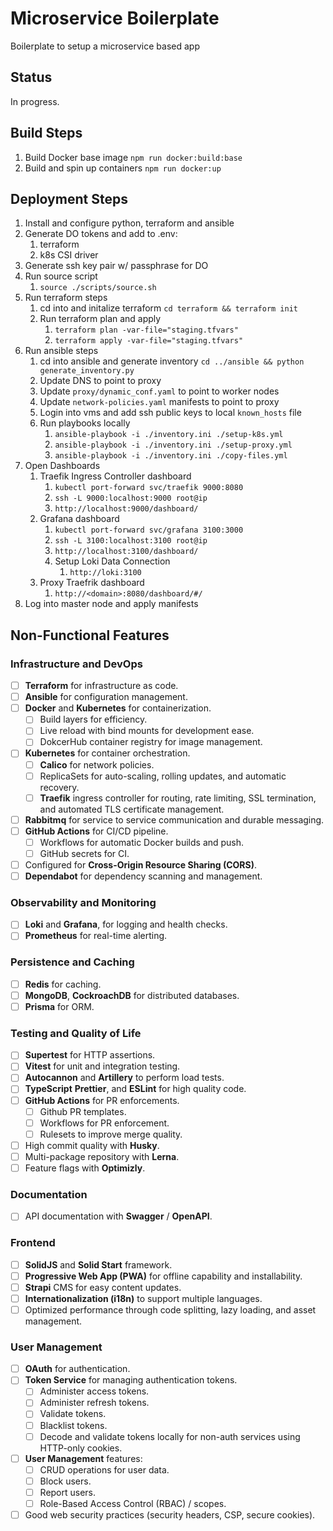 # Microservice Boilerplate

Boilerplate to setup a microservice based app

## Status

In progress.

## Build Steps

1. Build Docker base image `npm run docker:build:base`
2. Build and spin up containers `npm run docker:up`

## Deployment Steps

1. Install and configure python, terraform and ansible
2. Generate DO tokens and add to .env:
   1. terraform
   2. k8s CSI driver
3. Generate ssh key pair w/ passphrase for DO
4. Run source script
   1. `source ./scripts/source.sh`
5. Run terraform steps
   1. cd into and initalize terraform `cd terraform && terraform init`
   2. Run terraform plan and apply
      1. `terraform plan -var-file="staging.tfvars"`
      2. `terraform apply -var-file="staging.tfvars"`
6. Run ansible steps
   1. cd into ansible and generate inventory `cd ../ansible && python generate_inventory.py`
   2. Update DNS to point to proxy
   3. Update `proxy/dynamic_conf.yaml` to point to worker nodes
   4. Update `network-policies.yaml` manifests to point to proxy
   5. Login into vms and add ssh public keys to local `known_hosts` file
   6. Run playbooks locally
      1. `ansible-playbook -i ./inventory.ini ./setup-k8s.yml`
      2. `ansible-playbook -i ./inventory.ini ./setup-proxy.yml`
      3. `ansible-playbook -i ./inventory.ini ./copy-files.yml`
7. Open Dashboards
   1. Traefik Ingress Controller dashboard
      1. `kubectl port-forward svc/traefik 9000:8080`
      2. `ssh -L 9000:localhost:9000 root@ip`
      3. `http://localhost:9000/dashboard/`
   2. Grafana dashboard
      1. `kubectl port-forward svc/grafana 3100:3000`
      2. `ssh -L 3100:localhost:3100 root@ip`
      3. `http://localhost:3100/dashboard/`
      4. Setup Loki Data Connection
         1. `http://loki:3100`
   3. Proxy Traefrik dashboard
      1. `http://<domain>:8080/dashboard/#/`
8. Log into master node and apply manifests

## Non-Functional Features

### Infrastructure and DevOps

- [ ] **Terraform** for infrastructure as code.
- [ ] **Ansible** for configuration management.
- [ ] **Docker** and **Kubernetes** for containerization.
  - [ ] Build layers for efficiency.
  - [ ] Live reload with bind mounts for development ease.
  - [ ] DokcerHub container registry for image management.
- [ ] **Kubernetes** for container orchestration.
  - [ ] **Calico** for network policies.
  - [ ] ReplicaSets for auto-scaling, rolling updates, and automatic recovery.
  - [ ] **Traefik** ingress controller for routing, rate limiting, SSL termination, and automated TLS certificate management.
- [ ] **Rabbitmq** for service to service communication and durable messaging.
- [ ] **GitHub Actions** for CI/CD pipeline.
  - [ ] Workflows for automatic Docker builds and push.
  - [ ] GitHub secrets for CI.
- [ ] Configured for **Cross-Origin Resource Sharing (CORS)**.
- [ ] **Dependabot** for dependency scanning and management.

### Observability and Monitoring

- [ ] **Loki** and **Grafana**, for logging and health checks.
- [ ] **Prometheus** for real-time alerting.

### Persistence and Caching

- [ ] **Redis** for caching.
- [ ] **MongoDB**, **CockroachDB** for distributed databases.
- [ ] **Prisma** for ORM.

### Testing and Quality of Life

- [ ] **Supertest** for HTTP assertions.
- [ ] **Vitest** for unit and integration testing.
- [ ] **Autocannon** and **Artillery** to perform load tests.
- [ ] **TypeScript** **Prettier**, and **ESLint** for high quality code.
- [ ] **GitHub Actions** for PR enforcements.
  - [ ] Github PR templates.
  - [ ] Workflows for PR enforcement.
  - [ ] Rulesets to improve merge quality.
- [ ] High commit quality with **Husky**.
- [ ] Multi-package repository with **Lerna**.
- [ ] Feature flags with **Optimizly**.

### Documentation

- [ ] API documentation with **Swagger** / **OpenAPI**.

### Frontend

- [ ] **SolidJS** and **Solid Start** framework.
- [ ] **Progressive Web App (PWA)** for offline capability and installability.
- [ ] **Strapi** CMS for easy content updates.
- [ ] **Internationalization (i18n)** to support multiple languages.
- [ ] Optimized performance through code splitting, lazy loading, and asset management.

### User Management

- [ ] **OAuth** for authentication.
- [ ] **Token Service** for managing authentication tokens.
  - [ ] Administer access tokens.
  - [ ] Administer refresh tokens.
  - [ ] Validate tokens.
  - [ ] Blacklist tokens.
  - [ ] Decode and validate tokens locally for non-auth services using HTTP-only cookies.
- [ ] **User Management** features:
  - [ ] CRUD operations for user data.
  - [ ] Block users.
  - [ ] Report users.
  - [ ] Role-Based Access Control (RBAC) / scopes.
- [ ] Good web security practices (security headers, CSP, secure cookies).

